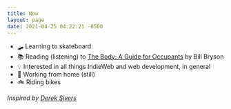 ```yaml
---
title: Now
layout: page
date: 2021-04-25 04:22:21 -0500
---
```

- 🛹 Learning to skateboard
- 📚 Reading (listening) to [The Body: A Guide for Occupants](https://www.goodreads.com/book/show/43582376-the-body) by Bill Bryson
- 💡 Interested in all things IndieWeb and web development, in general
- 🔬 Working from home (still)
- 🚲 Riding bikes

*Inspired by [Derek Sivers](https://sive.rs/nowff)*